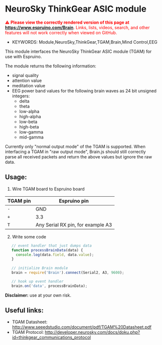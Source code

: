<!--- Copyright (c) 2015 Dennis Bemmann. See the file LICENSE for copying permission. -->
NeuroSky ThinkGear ASIC module
===========================

<span style="color:red">:warning: **Please view the correctly rendered version of this page at https://www.espruino.com/Brain**. Links, lists, videos, search, and other features will not work correctly when viewed on GitHub.</span>

* KEYWORDS: Module,NeuroSky,ThinkGear,TGAM,Brain,Mind Control,EEG

This module interfaces the NeuroSky ThinkGear ASIC module (TGAM) for use with Espruino.

The module returns the following information:

- signal quality
- attention value
- meditation value
- EEG power band values for the following brain waves as 24 bit unsigned integers:
  - delta
  - theta
  - low-alpha
  - high-alpha
  - low-beta
  - high-beta
  - low-gamma
  - mid-gamma
  
Currently only "normal output mode" of the TGAM is supported. When interfacing a TGAM
in "raw output mode", Brain.js should still correctly parse all received packets and
return the above values but ignore the raw data.

Usage:
------

1. Wire TGAM board to Espruino board

|  TGAM pin   | Espruino pin   |
|-------------|----------------|
|  `-`        | GND            |
|  `+`        | 3.3            | 
|  `T`        | Any Serial RX pin, for example A3  |

2. Write some code

```javascript
   // event handler that just dumps data
   function processBrainData(data) {
     console.log(data.field, data.value);
   }
   
   // initialize Brain module
   brain = require('Brain').connect(Serial2, A3, 9600);

   // hook up event handler
   brain.on('data', processBrainData);
```

**Disclaimer:** use at your own risk.

Useful links:
-----------

- TGAM Datasheet: http://www.seeedstudio.com/document/pdf/TGAM%20Datasheet.pdf
- TGAM Protocol: http://developer.neurosky.com/docs/doku.php?id=thinkgear_communications_protocol
